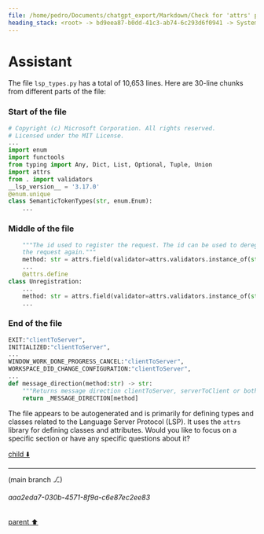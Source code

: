 ```yaml
---
file: /home/pedro/Documents/chatgpt_export/Markdown/Check for 'attrs' package..md
heading_stack: <root> -> bd9eea87-b0dd-41c3-ab74-6c293d6f0941 -> System -> ddd34f01-a564-4185-a4ca-fc6bf52c2a5b -> System -> aaa20153-27d7-424b-b1c4-04cec31ff68d -> User -> 4e0fdc8f-d7b1-4f61-a2f4-e0470137e4f3 -> Assistant -> a12c67fd-7b82-49b0-bd94-6a6ce28d1627 -> Tool -> b46be1ce-e266-443c-b4cb-a456823e9163 -> Assistant -> aaa2e1c7-5230-4a84-88b4-2c42eeecc6d4 -> User -> ecdff0e1-46c0-44be-9948-3ab96ed2f957 -> Assistant -> 07a9d1aa-a97f-4e54-b15d-82d68bcb3184 -> Tool -> cef5b42e-b058-4786-9b4d-3e03d92db2d5 -> Assistant -> aaa2214b-198c-4ede-a85f-de922572ceae -> User -> 1cf2608e-6b48-4db8-bc55-fac88566d23f -> Assistant -> aaa289b2-ee83-45ff-b7d6-aabfd8f94baa -> User -> 3e576811-3e6c-4a30-9b33-51b2141629ea -> Assistant -> aaa2d564-5e2d-42d5-9b28-347b820c74da -> User -> efc24820-f0d5-4da5-aacc-d58d7ad1b45c -> Assistant -> 4a53c9b6-8468-47f4-b3dc-f30994925005 -> Tool -> d95d181b-4207-49d4-9576-8d2c2a9d24c7 -> Assistant -> aaa2a656-a4ac-4e54-8a3b-4ec8e88d3875 -> User -> 68060f31-2025-4770-917e-434aea6e1d79 -> Assistant -> 7825d203-5743-4f65-b907-0a014278c3dc -> Tool -> 5fccbf62-ab8b-4c5f-ab4b-1a0d9142fbe5 -> Assistant -> 488a8475-8227-4ae1-9574-c5bc85b9e4e4 -> Tool -> a7b1eefc-1c50-459b-9c72-455ee0be8918 -> Assistant -> 0eed6ac2-69d6-429e-9e94-4bef933049a9 -> Tool -> a256ecc1-1690-4394-93a6-1f4932b66d5b -> Assistant
---
```

# Assistant

The file `lsp_types.py` has a total of 10,653 lines. Here are 30-line chunks from different parts of the file:

### Start of the file
```python
# Copyright (c) Microsoft Corporation. All rights reserved.
# Licensed under the MIT License.
...
import enum
import functools
from typing import Any, Dict, List, Optional, Tuple, Union
import attrs
from . import validators
__lsp_version__ = '3.17.0'
@enum.unique
class SemanticTokenTypes(str, enum.Enum):
    ...
```

### Middle of the file
```python
    """The id used to register the request. The id can be used to deregister
    the request again."""
    method: str = attrs.field(validator=attrs.validators.instance_of(str))
    ...
    @attrs.define
class Unregistration:
    ...
    method: str = attrs.field(validator=attrs.validators.instance_of(str))
    ...
```

### End of the file
```python
EXIT:"clientToServer",
INITIALIZED:"clientToServer",
...
WINDOW_WORK_DONE_PROGRESS_CANCEL:"clientToServer",
WORKSPACE_DID_CHANGE_CONFIGURATION:"clientToServer",
...
def message_direction(method:str) -> str:
    """Returns message direction clientToServer, serverToClient or both."""
    return _MESSAGE_DIRECTION[method]
```

The file appears to be autogenerated and is primarily for defining types and classes related to the Language Server Protocol (LSP). It uses the `attrs` library for defining classes and attributes. Would you like to focus on a specific section or have any specific questions about it?

[child ⬇️](#aaa2eda7-030b-4571-8f9a-c6e87ec2ee83)

---

(main branch ⎇)
###### aaa2eda7-030b-4571-8f9a-c6e87ec2ee83
[parent ⬆️](#a256ecc1-1690-4394-93a6-1f4932b66d5b)
